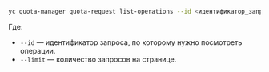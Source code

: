 ```bash
yc quota-manager quota-request list-operations --id <идентификатор_запроса> --limit <количество_запросов>
```

Где:

* `--id` — идентификатор запроса, по которому нужно посмотреть операции.
* `--limit` — количество запросов на странице.